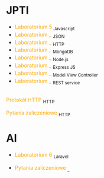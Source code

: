 # JPTI

- <a href="/javascript.html" style="color: #FFAA00; text-decoration: none;">Laboratorium 5</a> <sub>Javascript</sub>
- <a href="/json.html" style="color: #FFAA00;text-decoration: none;">Laboratorium _</a> <sub>JSON</sub>
- <a href="/http.html" style="color: #FFAA00;text-decoration: none;">Laboratorium _</a> <sub>HTTP</sub>
- <a href="/mongoDB.html" style="color: #FFAA00;text-decoration: none;">Laboratorium _</a> <sub>MongoDB</sub>
- <a href="/node.html" style="color: #FFAA00;text-decoration: none;">Laboratorium _</a> <sub>Node.js</sub>
- <a href="/express.html" style="color: #FFAA00;text-decoration: none;">Laboratorium _</a> <sub>Express JS</sub>
- <a href="/nodeMVC.html" style="color: #FFAA00;text-decoration: none;">Laboratorium _</a> <sub>Model View Controller</sub>
- <a href="/nodeREST.html" style="color: #FFAA00;text-decoration: none;">Laboratorium _</a> <sub>REST service</sub>

<br>
<a href="/http.html" style="color: #FFAA00;text-decoration: none;">Protokół HTTP</a> <sub>HTTP</sub>

<a href="/pytania.html" style="color: #FFAA00;text-decoration: none;">Pytania zaliczeniowe</a> <sub>HTTP</sub>

# AI
- <a href="/laravel/laravel.html" style="color: #FFAA00;text-decoration: none;">Laboratorium 6</a> <sub>Laravel</sub>

- <a href="/laravel/pytania.html" style="color: #FFAA00;text-decoration: none;">Pytania zaliczeniowe</a> <sub>_</sub>






